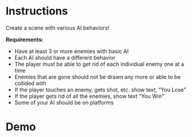# Instructions
Create a scene with various AI behaviors!

**Requirements:** 
- Have at least 3 or more enemies with basic AI
- Each AI should have a different behavior
- The player must be able to get rid of each individual enemy one at a time
- Enemies that are gone should not be drawn any more or able to be collided with
- If the player touches an enemy, gets shot, etc. show text, “You Lose”
- If the player gets rid of all the enemies, show text “You Win”
- Some of your AI should be on platforms

# Demo